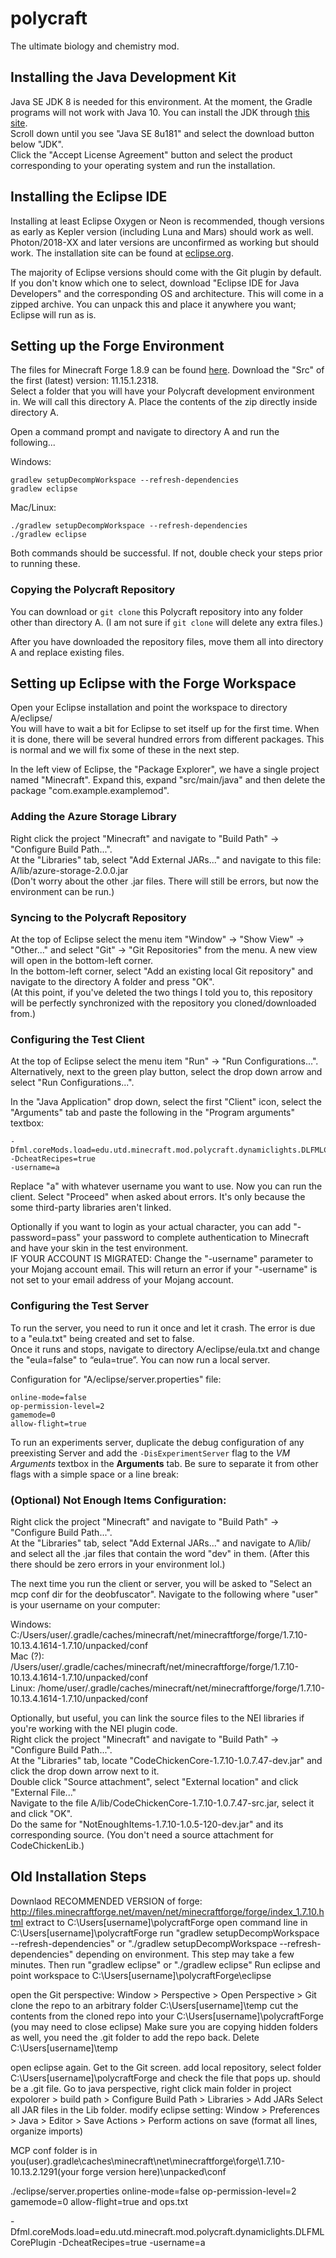 polycraft
=========
The ultimate biology and chemistry mod.

## Installing the Java Development Kit
Java SE JDK 8 is needed for this environment. At the moment, the Gradle programs will not work with Java 10.
You can install the JDK through <a href="http://www.oracle.com/technetwork/java/javase/downloads/index.html">this site</a>.<br>
Scroll down until you see "Java SE 8u181" and select the download button below "JDK".<br>
Click the "Accept License Agreement" button and select the product corresponding to your operating system and run the installation.

## Installing the Eclipse IDE
Installing at least Eclipse Oxygen or Neon is recommended, though versions as early as Kepler version (including Luna and Mars) should work as well. Photon/2018-XX and later versions are unconfirmed as working but should work. The installation site can be found at [eclipse.org](http://www.eclipse.org/downloads/packages/).

The majority of Eclipse versions should come with the Git plugin by default. If you don't know which one to select, download "Eclipse IDE for Java Developers" and the corresponding OS and architecture. This will come in a zipped archive. You can unpack this and place it anywhere you want; Eclipse will run as is.

## Setting up the Forge Environment
The files for Minecraft Forge 1.8.9 can be found [here](http://files.minecraftforge.net/maven/net/minecraftforge/forge/index_1.8.9.html). Download the "Src" of the first (latest) version: 11.15.1.2318.<br>
Select a folder that you will have your Polycraft development environment in. We will call this directory A. Place the contents of the zip directly inside directory A.

Open a command prompt and navigate to directory A and run the following...

Windows:
```
gradlew setupDecompWorkspace --refresh-dependencies
gradlew eclipse
```

Mac/Linux:
```
./gradlew setupDecompWorkspace --refresh-dependencies
./gradlew eclipse
```

Both commands should be successful. If not, double check your steps prior to running these.

### Copying the Polycraft Repository
You can download or ``git clone`` this Polycraft repository into any folder other than directory A. (I am not sure if ``git clone`` will delete any extra files.)

After you have downloaded the repository files, move them all into directory A and replace existing files.

## Setting up Eclipse with the Forge Workspace
Open your Eclipse installation and point the workspace to directory A/eclipse/<br>
You will have to wait a bit for Eclipse to set itself up for the first time. When it is done, there will be several hundred errors from different packages. This is normal and we will fix some of these in the next step.

In the left view of Eclipse, the "Package Explorer", we have a single project named "Minecraft". Expand this, expand "src/main/java" and then delete the package "com.example.examplemod".

### Adding the Azure Storage Library
Right click the project "Minecraft" and navigate to "Build Path" -> "Configure Build Path...".<br>
At the "Libraries" tab, select "Add External JARs..." and navigate to this file:<br>
A/lib/azure-storage-2.0.0.jar<br>
(Don't worry about the other .jar files. There will still be errors, but now the environment can be run.)

### Syncing to the Polycraft Repository
At the top of Eclipse select the menu item "Window" -> "Show View" -> "Other..." and select "Git" -> "Git Repositories" from the menu. A new view will open in the bottom-left corner.<br>
In the bottom-left corner, select "Add an existing local Git repository" and navigate to the directory A folder and press "OK".<br>
(At this point, if you've deleted the two things I told you to, this repository will be perfectly synchronized with the repository you cloned/downloaded from.)

### Configuring the Test Client
At the top of Eclipse select the menu item "Run" -> "Run Configurations...".<br>
Alternatively, next to the green play button, select the drop down arrow and select "Run Configurations...".

In the "Java Application" drop down, select the first "Client" icon, select the "Arguments" tab and paste the following in the "Program arguments" textbox:
```
-Dfml.coreMods.load=edu.utd.minecraft.mod.polycraft.dynamiclights.DLFMLCorePlugin
-DcheatRecipes=true
-username=a
```
Replace "a" with whatever username you want to use. Now you can run the client. Select "Proceed" when asked about errors. It's only because the some third-party libraries aren't linked.

Optionally if you want to login as your actual character, you can add "-password=pass" your password to complete authentication to Minecraft and have your skin in the test environment.<br>
IF YOUR ACCOUNT IS MIGRATED: Change the "-username" parameter to your Mojang account email. This will return an error if your "-username" is not set to your email address of your Mojang account.

### Configuring the Test Server
To run the server, you need to run it once and let it crash. The error is due to a "eula.txt" being created and set to false.<br>
Once it runs and stops, navigate to directory A/eclipse/eula.txt and change the "eula=false" to “eula=true”. You can now run a local server.

Configuration for "A/eclipse/server.properties" file:
```
online-mode=false
op-permission-level=2
gamemode=0
allow-flight=true
```

To run an experiments server, duplicate the debug configuration of any preexisting Server and add the ``-DisExperimentServer`` flag to the *VM Arguments* textbox in the **Arguments** tab. Be sure to separate it from other flags with a simple space or a line break:

### (Optional) Not Enough Items Configuration:
Right click the project "Minecraft" and navigate to "Build Path" -> "Configure Build Path...".<br>
At the "Libraries" tab, select "Add External JARs..." and navigate to A/lib/ and select all the .jar files that contain the word "dev" in them. (After this there should be zero errors in your environment lol.)

The next time you run the client or server, you will be asked to "Select an mcp conf dir for the deobfuscator". Navigate to the following where "user" is your username on your computer:

Windows: C:/Users/user/.gradle/caches/minecraft/net/minecraftforge/forge/1.7.10-10.13.4.1614-1.7.10/unpacked/conf<br>
Mac (?): /Users/user/.gradle/caches/minecraft/net/minecraftforge/forge/1.7.10-10.13.4.1614-1.7.10/unpacked/conf<br>
Linux: /home/user/.gradle/caches/minecraft/net/minecraftforge/forge/1.7.10-10.13.4.1614-1.7.10/unpacked/conf

Optionally, but useful, you can link the source files to the NEI libraries if you're working with the NEI plugin code.<br>
Right click the project "Minecraft" and navigate to "Build Path" -> "Configure Build Path...".<br>
At the "Libraries" tab, locate "CodeChickenCore-1.7.10-1.0.7.47-dev.jar" and click the drop down arrow next to it.<br>
Double click "Source attachment", select "External location" and click "External File..."<br>
Navigate to the file A/lib/CodeChickenCore-1.7.10-1.0.7.47-src.jar, select it and click "OK".<br>
Do the same for "NotEnoughItems-1.7.10-1.0.5-120-dev.jar" and its corresponding source. (You don't need a source attachment for CodeChickenLib.)

## Old Installation Steps
Downlaod RECOMMENDED VERSION of forge: http://files.minecraftforge.net/maven/net/minecraftforge/forge/index_1.7.10.html 
extract to C:\Users\[username]\polycraftForge
open command line in C:\Users\[username]\polycraftForge
run "gradlew setupDecompWorkspace --refresh-dependencies" or "./gradlew setupDecompWorkspace --refresh-dependencies" depending on environment. This step may take a few minutes.
Then run "gradlew eclipse" or "./gradlew eclipse"
Run eclipse and point workspace to C:\Users\[username]\polycraftForge\eclipse

open the Git perspective: Window > Perspective > Open Perspective > Git
clone the repo to an arbitrary folder C:\Users\[username]\temp
cut the contents from the cloned repo into your C:\Users\[username]\polycraftForge (you may need to close eclipse) Make sure you are copying hidden folders as well, you need the .git folder to add the repo back.
Delete C:\Users\[username]\temp

open eclipse again. Get to the Git screen. 
add local repository, select folder C:\Users\[username]\polycraftForge and check the file that pops up. should be a .git file.
Go to java perspective, right click main folder in project expolorer > build path > Configure Build Path > Libraries > Add JARs  Select all JAR files in the Lib folder.
modify eclipse setting: Window > Preferences > Java > Editor > Save Actions > Perform actions on save (format all lines, organize imports)

MCP conf folder is in you(user)\.gradle\caches\minecraft\net\minecraftforge\forge\1.7.10-10.13.2.1291(your forge version here)\unpacked\conf

./eclipse/server.properties
	online-mode=false
	op-permission-level=2
	gamemode=0
	allow-flight=true
	and ops.txt
	
-Dfml.coreMods.load=edu.utd.minecraft.mod.polycraft.dynamiclights.DLFMLCorePlugin
-DcheatRecipes=true
-username=a
